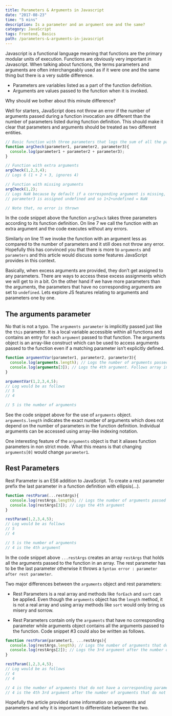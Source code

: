 ```yaml
---
title: Parameters & Arguments in Javascript
date: "2017-08-23"
time: "5 mins"
description: Is a parameter and an argument one and the same?
category: JavaScript
tags: Frontend, Basics
path: /parameters-&-arguments-in-javascript
---
```


Javascript is a functional language meaning that functions are the primary
modular units of execution. Functions are obviously very important in
Javascript. When talking about functions, the terms parameters and arguments
are often interchangeably used as if it were one and the same thing but there
is a very subtle difference.

-   Parameters are variables listed as a part of the function definition.
-   Arguments are values passed to the function when it is invoked.

Why should we bother about this minute difference?

Well for starters, JavaScript does not throw an error if the number of
arguments passed during a function invocation are different than the number of
parameters listed during function definition. This should make it clear that
parameters and arguments should be treated as two different entities.

```js
// Basic function with three parameters that logs the sum of all the parameters
function argCheck(parameter1, parameter2, parameter3){
  console.log(parameter1 + parameter2 + parameter3);
}

// Function with extra arguments
argCheck(1,2,3,4);
// Logs 6 (1 + 2 + 3, ignores 4)

// Function with missing arguments
argCheck(1,2);
// Logs NaN because by default if a corresponding argument is missing, it is set to undefined.
// parameter3 is assigned undefined and so 1+2+undefined = NaN

// Note that, no error is thrown
```

In the code snippet above the function `argCheck` takes three parameters
according to its function definition. On line 7 we call the function with an
extra argument and the code executes without any errors.

Similarly on line 11 we invoke the function with an argument less as compared
to the number of parameters and it still does not throw any error. Hopefully
this has convinced you that there is more to `arguments` and `parameters` and
this article would discuss some features JavaScript provides in this context.

Basically, when excess arguments are provided, they don’t get assigned to any
parameters. There are ways to access these excess assignments which we will
get to in a bit. On the other hand if we have more parameters than the
arguments, the parameters that have no corresponding arguments are set to
`undefined`. Lets explore JS features relating to arguments and parameters one
by one.

## The arguments parameter

No that is not a typo. The `arguments parameter` is implicitly passed just like
the `this` parameter. It is a local variable accessible within all functions
and contains an entry for each `argument` passed to that function. The
arguments object is an array-like construct which can be used to access
arguments passed to the function even if a matching parameter isn’t explicitly
defined.

```js
function argumentVar(parameter1, parameter2, parameter3){
  console.log(arguments.length); // Logs the number of arguments passed.
  console.log(arguments[3]); // Logs the 4th argument. Follows array indexing notations.
}

argumentVar(1,2,3,4,5);
// Log would be as follows
// 5
// 4

// 5 is the number of arguments
```

See the code snippet above for the use of `arguments` object.
`arguments.length` indicates the exact number of arguments which does not
depend on the number of parameters in the function definition. Individual
arguments can be accessed using array-like indexing notation.

One interesting feature of the `arguments` object is that it aliases function
parameters in non strict mode. What this means is that changing `arguments[0]`
would change `parameter1`.

## Rest Parameters

Rest Parameter is an ES6 addition to JavaScript. To create a rest parameter
prefix the last parameter in a function definition with ellipsis(…).

```js
function restParam(...restArgs){
  console.log(restArgs.length); // Logs the number of arguments passed
  console.log(restArgs[3]); // Logs the 4th argument
}

restParam(1,2,3,4,5);
// Log would be as follows
// 5
// 4

// 5 is the number of arguments
// 4 is the 4th argument
```

In the code snippet above `...restArgs` creates an array `restArgs` that holds
all the arguments passed to the function in an array. The rest parameter has to
be the last parameter otherwise it throws a `Syntax error : parameter after
rest parameter`.

Two major differences between the `arguments` object and rest parameters:

-   Rest Parameters is a real array and methods like `forEach` and `sort` can be
    applied. Even though the `arguments` object has the `length` method, it is not
    a real array and using array methods like `sort` would only bring us misery and
    sorrow.

-   Rest Parameters contain only the `arguments` that have no corresponding
    parameter while arguments object contains all the arguments passed to the
    function. Code snippet #3 could also be written as follows.

```js
function restParam(parameter1, ...restArgs){
  console.log(restArgs.length); // Logs the number of arguments that do not have a corresponding parameter
  console.log(restArgs[2]); // Logs the 3rd argument after the number of arguments that do not have a corresponding parameter
}

restParam(1,2,3,4,5);
// Log would be as follows
// 4
// 4

// 4 is the number of arguments that do not have a corresponding parameter
// 4 is the 4th 3rd argument after the number of arguments that do not have a corresponding parameter
```

Hopefully the article provided some information on arguments and parameters and
why it is important to differentiate between the two.
